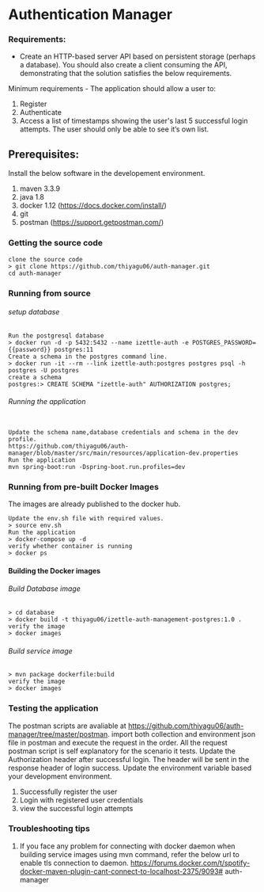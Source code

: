 # Authentication Manager

### Requirements:
* Create an HTTP-based server API based on persistent storage (perhaps a database). You should also create a client consuming the API, demonstrating that the solution satisfies the below requirements.

Minimum requirements - The application should allow a user to:
1. Register
2. Authenticate
3. Access a list of timestamps showing the user's last 5 successful login attempts. The user should only be able to see it’s own list.

## Prerequisites:

Install the below software in the developement environment.

1. maven 3.3.9
2. java 1.8
3. docker 1.12 (https://docs.docker.com/install/)
4. git
5. postman (https://support.getpostman.com/)

### Getting the source code

```
clone the source code
> git clone https://github.com/thiyagu06/auth-manager.git
cd auth-manager
```

### Running from source

###### setup database

```
Run the postgresql database
> docker run -d -p 5432:5432 --name izettle-auth -e POSTGRES_PASSWORD={{password}} postgres:11
Create a schema in the postgres command line.
> docker run -it --rm --link izettle-auth:postgres postgres psql -h postgres -U postgres
create a schema
postgres:> CREATE SCHEMA "izettle-auth" AUTHORIZATION postgres;

```
###### Running the application
```

Update the schema name,database credentials and schema in the dev profile.
https://github.com/thiyagu06/auth-manager/blob/master/src/main/resources/application-dev.properties
Run the application
mvn spring-boot:run -Dspring-boot.run.profiles=dev

```

### Running from pre-built Docker Images

The images are already published to the docker hub.

```
Update the env.sh file with required values.
> source env.sh
Run the application
> docker-compose up -d
verify whether container is running
> docker ps

```

#### Building the Docker images

###### Build Database image

```
> cd database
> docker build -t thiyagu06/izettle-auth-management-postgres:1.0 .
verify the image
> docker images
```
###### Build service image

```
> mvn package dockerfile:build
verify the image
> docker images
```

### Testing the application

The postman scripts are avaliable at https://github.com/thiyagu06/auth-manager/tree/master/postman. import both collection and environment json file in postman and execute the request in the order. All the request postman script is self explanatory for the scenario it tests. Update the Authorization header after successful login. The header will be sent in the response header of login success. Update the environment variable based your development environment.

1. Successfully register the user
2. Login with registered user credentials
3. view the successful login attempts

### Troubleshooting tips

1. If you face any problem for connecting with docker daemon when building service images using mvn command, refer the below url to enable tls connection to daemon.
https://forums.docker.com/t/spotify-docker-maven-plugin-cant-connect-to-localhost-2375/9093# auth-manager
